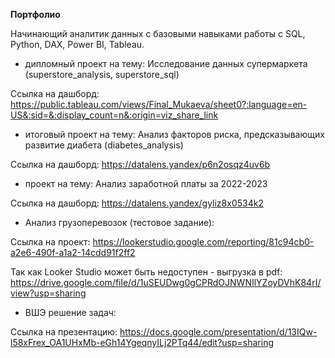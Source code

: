 **Портфолио**

Начинающий аналитик данных с базовыми навыками работы с SQL, Python, DAX, Power BI, Tableau. 

- дипломный проект на тему: Исследование данных супермаркета (superstore_analysis, superstore_sql)

Ссылка на дашборд: https://public.tableau.com/views/Final_Mukaeva/sheet0?:language=en-US&:sid=&:display_count=n&:origin=viz_share_link

- итоговый проект на тему: Анализ факторов риска, предсказывающих развитие диабета (diabetes_analysis)

Ссылка на дашборд: https://datalens.yandex/p6n2osqz4uv6b 

- проект на тему: Анализ заработной платы за 2022-2023

Ссылка на дашборд: https://datalens.yandex/gyliz8x0534k2


- Анализ грузоперевозок (тестовое задание):

Ссылка на проект: https://lookerstudio.google.com/reporting/81c94cb0-a2e6-490f-a1a2-14cdd91f2ff2

Так как Looker Studio может быть недоступен - выгрузка в pdf: https://drive.google.com/file/d/1uSEUDwg0gCPRdOJNWNIlYZoyDVhK84rI/view?usp=sharing


- ВШЭ решение задач:

Ссылка на презентацию: https://docs.google.com/presentation/d/13IQw-l58xFrex_OA1UHxMb-eGh14YgeqnyILj2PTq44/edit?usp=sharing
